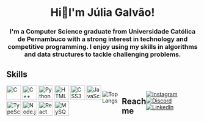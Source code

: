 <h1 align="center">Hi👋I'm Júlia Galvão!</h1>
<h3 align="center">I'm a Computer Science graduate from Universidade Católica de Pernambuco with a strong interest in technology and competitive programming. I enjoy using my skills in algorithms and data structures to tackle challenging problems.</h3>

<h2 align="left">Skills</h2>
<div style="display: flex; justify-content: space-between; align-items: flex-start;">
  <div>
    <img src="https://cdn.simpleicons.org/c/black/white" width="38" height="38" alt="C" />
    <img src="https://cdn.simpleicons.org/cplusplus/black/white" width="38" height="38" alt="C++" />
    <img src="https://cdn.simpleicons.org/python/black/white" width="38" height="38" alt="Python" />
    <img src="https://cdn.simpleicons.org/html5/black/white" width="38" height="38" alt="HTML5" />
    <img src="https://cdn.simpleicons.org/css/black/white" width="38" height="38" alt="CSS3" />
    <img src="https://cdn.simpleicons.org/javascript/black/white" width="38" height="38" alt="JavaScript" />
    <img src="https://cdn.simpleicons.org/typescript/black/white" width="38" height="38" alt="TypeScript" />
    <img src="https://cdn.simpleicons.org/nodedotjs/black/white" width="38" height="38" alt="Node.js" />
    <img src="https://cdn.simpleicons.org/react/black/white" width="38" height="38" alt="React" />
    <img src="https://cdn.simpleicons.org/mysql/black/white" width="38" height="38" alt="MySQL" />
  </div>
<br>
<!-- <img height="38" width="38" src="https://cdn.simpleicons.org/[ICON SLUG]/black/white" /> -->

![Top Langs](https://github-readme-stats.vercel.app/api/top-langs/?username=juliaavilelaa&layout=compact)

<h2 align="left">Reach me</h2>

[![Instagram](https://skillicons.dev/icons?i=instagram)](https://www.instagram.com/juliaavilelaa)
[![Discord](https://skillicons.dev/icons?i=discord)](https://discordapp.com/users/heydenki)
[![LinkedIn](https://skillicons.dev/icons?i=linkedin)](https://www.linkedin.com/in/j%C3%BAlia-vilela-a5b235266/)

<!--

<h3 align="left">Connect with me</h3>
<p align="left">
<a href="https://instagram.com/juliaavilelaa" target="blank"><img align="center" src="https://raw.githubusercontent.com/rahuldkjain/github-profile-readme-generator/master/src/images/icons/Social/instagram.svg" alt="juliaavilelaa" height="30" width="40" /></a>
<a href="https://codeforces.com/profile/juliavilela3" target="blank"><img align="center" src="https://raw.githubusercontent.com/rahuldkjain/github-profile-readme-generator/master/src/images/icons/Social/codeforces.svg" alt="juliavilela3" height="30" width="40" /></a>
</p>

-->
